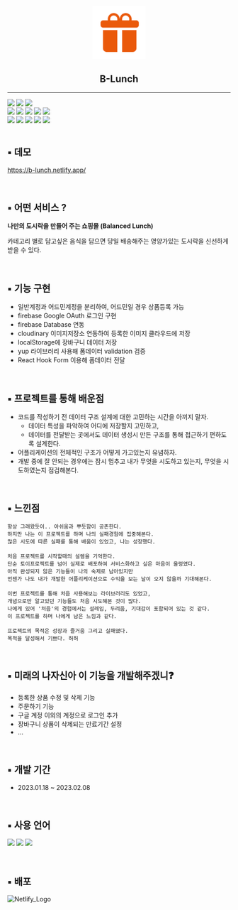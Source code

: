 <div align="center">
  <img src="./public/logo192.png" alt="logo" width="120px" />
  <h2>B-Lunch</h2>
</div>


---
<div>
  <img src="https://img.shields.io/badge/React-61DAFB?style=flat-square&logo=React&logoColor=black"/>
  <img src="https://img.shields.io/badge/Typescript-3178C6?style=flat-square&logo=Typescript&logoColor=white"/>
  <img src="https://img.shields.io/badge/Tailwind CSS-0C152A?style=flat-square&logo=Tailwind CSS&logoColor=white"/>
</div>
<div>
  <img src="https://img.shields.io/badge/React Router-F44250?style=flat-square&logo=ReactRouter&logoColor=white"/>
  <img src="https://img.shields.io/badge/React Icons-E91E62?style=flat-square&logo=React&logoColor=white"/>
  <img src="https://img.shields.io/badge/React Hook Form-EC5990?style=flat-square&logo=ReactHookForm&logoColor=black"/>
  <img src="https://img.shields.io/badge/RamdaJS-884499?style=flat-square&logoColor=white"/>
  <img src="https://img.shields.io/badge/YupResolver-orange?style=flat-square&logo=Yup&logoColor=white"/>
</div>
<div>
  <img src="https://img.shields.io/badge/Firebase-FFCA28?style=flat-square&logo=firebase&logoColor=black"/>
  <img src="https://img.shields.io/badge/Cloudinary-3447C5?style=flat-square&logoColor=white"/>
  <img src="https://img.shields.io/badge/Yarnberry-2B8EBB?style=flat-square&logo=Yarn&logoColor=white"/>
  <img src="https://img.shields.io/badge/GitHub-181717?style=flat-square&logo=GitHub&logoColor=white"/>
  <img src="https://img.shields.io/badge/Netlify-070B0E?style=flat-square&logo=Netlify&logoColor=47A3BD"/>
</div>

<br />


## ▪️ 데모
https://b-lunch.netlify.app/

<br />

## ▪️ 어떤 서비스 ? 
**나만의 도시락을 만들어 주는 쇼핑몰 (Balanced Lunch)**

카테고리 별로 담고싶은 음식을 담으면 당일 배송해주는 영양가있는 도시락을 신선하게 받을 수 있다.

<br />

## ▪️ 기능 구현
- 일반계정과 어드민계정을 분리하여, 어드민일 경우 상품등록 가능
- firebase Google OAuth 로그인 구현
- firebase Database 연동
- cloudinary 이미지저장소 연동하여 등록한 이미지 클라우드에 저장
- localStorage에 장바구니 데이터 저장
- yup 라이브러리 사용해 폼데이터 validation 검증
- React Hook Form 이용해 폼데이터 전달

<br />

## ▪️ 프로젝트를 통해 배운점
- 코드를 작성하기 전 데이터 구조 설계에 대한 고민하는 시간을 아끼지 말자.
  - 데이터 특성을 파악하여 어디에 저장할지 고민하고,
  - 데이터를 전달받는 곳에서도 데이터 생성시 만든 구조를 통해 접근하기 편하도록 설계한다.
- 어플리케이션의 전체적인 구조가 어떻게 가고있는지 유념하자.
- 개발 중에 잘 안되는 경우에는 잠시 멈추고 내가 무엇을 시도하고 있는지, 무엇을 시도하였는지 점검해본다.

<br />

## ▪️ 느낀점
```text
항상 그래왔듯이.. 아쉬움과 뿌듯함이 공존한다.
하지만 나는 이 프로젝트를 하며 나의 실패경험에 집중해본다.
많은 시도에 따른 실패를 통해 배움이 있었고, 나는 성장했다.

처음 프로젝트를 시작할때의 설렘을 기억한다. 
단순 토이프로젝트를 넘어 실제로 배포하여 서비스화하고 싶은 마음이 울렁였다. 
아직 완성되지 않은 기능들이 나의 숙제로 남아있지만 
언젠가 나도 내가 개발한 어플리케이션으로 수익을 보는 날이 오지 않을까 기대해본다.

이번 프로젝트를 통해 처음 사용해보는 라이브러리도 있었고, 
개념으로만 알고있던 기능들도 처음 시도해본 것이 많다.
나에게 있어 '처음'의 경험에서는 설레임, 두려움, 기대감이 포함되어 있는 것 같다.
이 프로젝트를 하며 나에게 남은 느낌과 같다.

프로젝트의 목적은 성장과 즐거움 그리고 실패였다.
목적을 달성해서 기쁘다. 허허
```


<br />

## ▪️ 미래의 나자신아 이 기능을 개발해주겠니❓
- 등록한 상품 수정 및 삭제 기능
- 주문하기 기능
- 구글 계정 이외의 계정으로 로그인 추가
- 장바구니 상품이 삭제되는 만료기간 설정
- ...


<br />

## ▪️ 개발 기간
- 2023.01.18 ~ 2023.02.08

<br />

## ▪️ 사용 언어
<img 
  src="https://user-images.githubusercontent.com/23496927/148519290-7ba474cb-a1d3-49fc-9da9-ede3555130eb.png" 
  height="60px" />
<img 
  src="https://user-images.githubusercontent.com/23496927/148519299-97198ced-65ad-4fc7-94c2-ec706404901c.png" 
  height="60px" />
<img 
  src="https://res.cloudinary.com/dg0bagjoq/image/upload/v1675839671/rvgrry8jifqfd6phdz5p.png" 
  height="60px" />

<br />

## ▪️ 배포
<img 
  src="https://user-images.githubusercontent.com/23496927/148517276-c7fe849e-0921-4a75-88f8-959e2b7a8328.jpeg" 
  width="30%" 
  title="Netlify_Logo"/>
